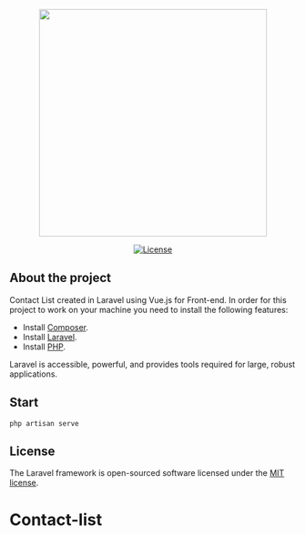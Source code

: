 <p align="center"><a href="https://laravel.com" target="_blank"><img src="https://www.mediapost.com.br/assets/uploads/2017/08/lista-de-contatos.jpg" width="400"></a></p>

<p align="center">
<a href="https://packagist.org/packages/laravel/framework"><img src="https://img.shields.io/packagist/l/laravel/framework" alt="License"></a>
</p>

## About the project 

Contact List created in Laravel using Vue.js for Front-end. In order for this project to work on your machine you need to install the following features:

- Install [Composer](https://getcomposer.org/download/).
- Install [Laravel](https://laravel.com/docs/8.x/installation#installation-via-composer).
- Install  [PHP](https://www.php.net/downloads.php).


Laravel is accessible, powerful, and provides tools required for large, robust applications.

## Start


``` 
php artisan serve
```


## License

The Laravel framework is open-sourced software licensed under the [MIT license](https://opensource.org/licenses/MIT).


# Contact-list
